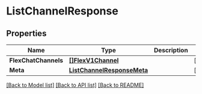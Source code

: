 # ListChannelResponse

## Properties
Name | Type | Description | Notes
------------ | ------------- | ------------- | -------------
**FlexChatChannels** | [**[]FlexV1Channel**](flex.v1.channel.md) |  |[optional] 
**Meta** | [**ListChannelResponseMeta**](ListChannelResponse_meta.md) |  |[optional] 

[[Back to Model list]](../README.md#documentation-for-models) [[Back to API list]](../README.md#documentation-for-api-endpoints) [[Back to README]](../README.md)


